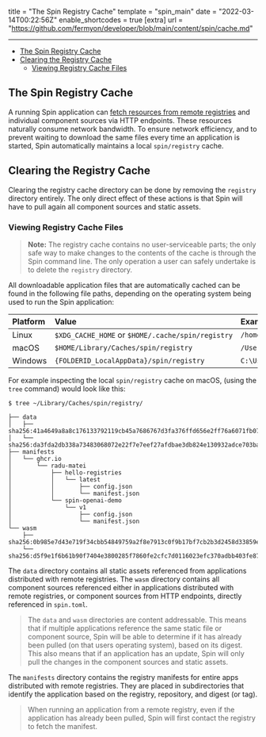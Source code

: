 title = "The Spin Registry Cache"
template = "spin_main"
date = "2022-03-14T00:22:56Z"
enable_shortcodes = true
[extra]
url = "https://github.com/fermyon/developer/blob/main/content/spin/cache.md"

---

- [The Spin Registry Cache](#the-spin-registry-cache)
- [Clearing the Registry Cache](#clearing-the-registry-cache)
  - [Viewing Registry Cache Files](#viewing-registry-cache-files)

## The Spin Registry Cache

A running Spin application can [fetch resources from remote registries](https://developer.fermyon.com/spin/spin-oci) and individual component sources via HTTP endpoints. These resources naturally consume network bandwidth. To ensure network efficiency, and to prevent waiting to download the same files every time an application is started, Spin automatically maintains a local `spin/registry` cache.

## Clearing the Registry Cache

Clearing the registry cache directory can be done by removing the `registry` directory entirely. The only direct effect of these actions is that Spin will have to pull again all component sources and static assets.

### Viewing Registry Cache Files

> **Note:** The registry cache contains no user-serviceable parts; the only safe way to make changes to the contents of the cache is through the Spin command line. The only operation a user can safely undertake is to delete the `registry` directory.

All downloadable application files that are automatically cached can be found in the following file paths, depending on the operating system being used to run the Spin application:

| Platform | Value | Example |
| :--- | :--- | :--- |
| Linux | `$XDG_CACHE_HOME` or `$HOME/.cache/spin/registry` | `/home/alice/.cache/spin/registry` |
| macOS | `$HOME/Library/Caches/spin/registry` | `/Users/Alice/Library/Caches/spin/registry` |
| Windows | `{FOLDERID_LocalAppData}/spin/registry` | `C:\Users\Alice\AppData\Local/spin/registry` |

For example inspecting the local `spin/registry` cache on macOS, (using the `tree` command) would look like this:

<!-- @selectiveCpy -->

```console
$ tree ~/Library/Caches/spin/registry/

├── data
│   ├── sha256:41a4649a8a8c176133792119cb45a7686767d3fa376ffd656e2ff76a6071fb07
│   └── sha256:da3fda2db338a73483068072e22f7e7eef27afdbae3db824e130932adce703ba
├── manifests
│   └── ghcr.io
│       └── radu-matei
│           ├── hello-registries
│           │   └── latest
│           │       ├── config.json
│           │       └── manifest.json
│           └── spin-openai-demo
│               └── v1
│                   ├── config.json
│                   └── manifest.json
└── wasm
    ├── sha256:0b985e7d43e719f34cbb54849759a2f8e7913c0f9b17bf7cb2b3d2458d33859e
    └── sha256:d5f9e1f6b61b90f7404e3800285f7860fe2cfc7d0116023efc370adbb403fe87
```

The `data` directory contains all static assets referenced from applications distributed with remote registries. The `wasm` directory contains all component sources referenced either in applications distributed with remote registries, or component sources from HTTP endpoints, directly referenced in `spin.toml`.

> The `data` and `wasm` directories are content addressable. This means that if multiple applications reference the same static file or component source, Spin will be able to determine if it has already been pulled (on that users operating system), based on its digest. This also means that if an application has an update, Spin will only pull the changes in the component sources and static assets.

The `manifests` directory contains the registry manifests for entire apps distributed with remote registries. They are placed in subdirectories that identify the application based on the registry, repository, and digest (or tag).

> When running an application from a remote registry, even if the application has already been pulled, Spin will first contact the registry to fetch the manifest.